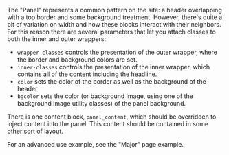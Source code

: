 The "Panel" represents a common pattern on the site: a header overlapping with a top border and some background treatment. However, there's quite a bit of variation on width and how these blocks interact with their neighbors. For this reason there are several parameters that let you attach classes to both the inner and outer wrappers:

- `wrapper-classes` controls the presentation of the outer wrapper, where the border and background colors are set.
- `inner-classes` controls the presentation of the inner wrapper, which contains all of the content including the headline.
- `color` sets the color of the border as well as the background of the header
- `bgcolor` sets the color (or background image, using one of the background image utility classes) of the panel background.

There is one content block, `panel_content`, which should be overridden to inject content into the panel. This content should be contained in some other sort of layout.

For an advanced use example, see the "Major" page example.

